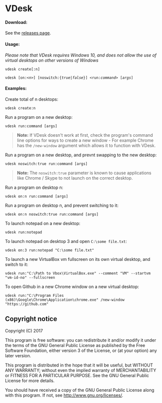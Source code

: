 # VDesk

#### Download:

See the [releases page](https://github.com/eksime/VDesk/releases/).

#### Usage:

*Please note that VDesk requires Windows 10, and does not allow the use of virtual desktops on other versions of Windows*

`vdesk create[:n]`

`vdesk [on:<`*`n`*`>] [noswitch:{`*`true`*`|`*`false`*`}] <run:`*`command`*`> [`*`args`*`]`

#### Examples:
Create total of n desktops:

`vdesk create:n`

Run a program on a new desktop:

`vdesk run:command [args]`

> **Note:** If VDesk doesn't work at first, check the program's command line options for ways to create a new window - For example Chrome has the `/new-window` argument which allows it to function with VDesk.

Run a program on a new desktop, and prevnt swapping to the new desktop:

`vdesk noswitch:true run:command [args]`

> **Note:** The `noswitch:true` parameter is known to cause applications like Chrome / Skype to not launch on the correct desktop.

Run a program on desktop n:

`vdesk on:n run:command [args]`

Run a program on desktop n, and prevent switching to it:

`vdesk on:n noswitch:true run:command [args]`

To launch notepad on a new desktop:

`vdesk run:notepad`

To launch notepad on desktop 3 and open `C:\some file.txt`:

`vdesk on:3 run:notepad "C:\some file.txt"`

To launch a new VirtualBox vm fullscreen on its own virtual desktop, and switch to it:

`vdesk run:"C:\Path to Vbox\VirtualBox.exe" --comment "VM" --startvm "vm-id-no" --fullscreen`

To open Github in a new Chrome window on a new virtual desktop:

`vdesk run:"C:\Program Files (x86)\Google\Chrome\Application\chrome.exe" /new-window "https://github.com"`

## Copyright notice

Copyright (C) 2017

This program is free software: you can redistribute it and/or modify
it under the terms of the GNU General Public License as published by
the Free Software Foundation, either version 3 of the License, or
(at your option) any later version.

This program is distributed in the hope that it will be useful,
but WITHOUT ANY WARRANTY; without even the implied warranty of
MERCHANTABILITY or FITNESS FOR A PARTICULAR PURPOSE.  See the
GNU General Public License for more details.

You should have received a copy of the GNU General Public License
along with this program.  If not, see <http://www.gnu.org/licenses/>.
